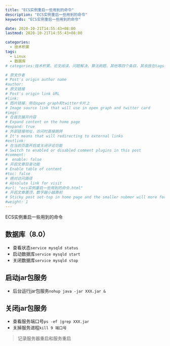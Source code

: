 ```yaml
---
title: "ECS实例重启一些用到的命令"
description: "ECS实例重启一些用到的命令"
keywords: "ECS实例重启一些用到的命令"

date: 2020-10-21T14:55:43+08:00
lastmod: 2020-10-21T14:55:43+08:00

categories:
  - 技术积累
tags:
  - Linux
  - 数据库
# categories:技术积累、论文阅读、问题解决、算法刷题、其他等四个条目，其余放在tags里面。

# 原文作者
# Post's origin author name
#author:
# 原文链接
# Post's origin link URL
#link:
# 图片链接，用在open graph和twitter卡片上
# Image source link that will use in open graph and twitter card
#imgs:
# 在首页展开内容
# Expand content on the home page
#expand: true
# 外部链接地址，访问时直接跳转
# It's means that will redirecting to external links
#extlink:
# 在当前页面开启或关闭评论功能
# Switch to enabled or disabled comment plugins in this post
#comment:
#  enable: false
# 开启文章目录功能
# Enable table of content
#toc: false
# 绝对访问路径
# Absolute link for visit
#url: "ecs实例重启一些用到的命令.html"
# 开启文章置顶，数字越小越靠前
# Sticky post set-top in home page and the smaller nubmer will more forward.
#weight: 1
---
```


ECS实例重启一些用到的命令

<!--more-->

## 数据库（8.0）
 - 查看状态`service mysqld status`
 - 启动数据库`service mysqld start`
 - 关闭数据库`service mysqld stop`
 ## 启动jar包服务
 - 后台运行jar包服务`nohup java -jar XXX.jar &`
 ## 关闭jar包服务
 - 查看服务端口号`ps -ef |grep XXX.jar`
 - 关掉服务进程`kill 9 端口号`

>记录服务器重启和服务重启

